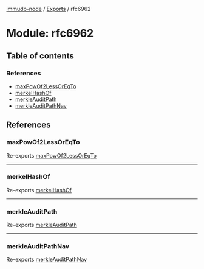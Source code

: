 [immudb-node](../README.md) / [Exports](../modules.md) / rfc6962

# Module: rfc6962

## Table of contents

### References

- [maxPowOf2LessOrEqTo](rfc6962.md#maxpowof2lessoreqto)
- [merkelHashOf](rfc6962.md#merkelhashof)
- [merkleAuditPath](rfc6962.md#merkleauditpath)
- [merkleAuditPathNav](rfc6962.md#merkleauditpathnav)

## References

### maxPowOf2LessOrEqTo

Re-exports [maxPowOf2LessOrEqTo](rfc6962_merkle_hash.md#maxpowof2lessoreqto)

___

### merkelHashOf

Re-exports [merkelHashOf](rfc6962_merkle_hash.md#merkelhashof)

___

### merkleAuditPath

Re-exports [merkleAuditPath](rfc6962_merkle_audit_path.md#merkleauditpath)

___

### merkleAuditPathNav

Re-exports [merkleAuditPathNav](rfc6962_merkle_audit_path.md#merkleauditpathnav)
